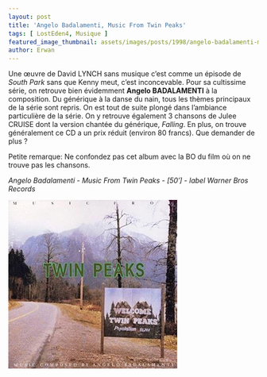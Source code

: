 ```yaml
---
layout: post
title: 'Angelo Badalamenti, Music From Twin Peaks'
tags: [ LostEden4, Musique ]
featured_image_thumbnail: assets/images/posts/1998/angelo-badalamenti-music-from-twin-peaks.jpg
author: Erwan
---
```


Une œuvre de David LYNCH sans musique c’est comme un épisode de *South Park* sans que Kenny meut, c’est inconcevable. Pour sa cultissime série, on retrouve bien évidemment **Angelo BADALAMENTI** à la composition. Du générique à la danse du nain, tous les thèmes principaux de la série sont repris. On est tout de suite plongé dans l’ambiance particulière de la série. On y retrouve également 3 chansons de Julee CRUISE dont la version chantée du générique, *Falling*. En plus, on trouve généralement ce CD a un prix réduit (environ 80 francs). Que demander de plus ?

Petite remarque: Ne confondez pas cet album avec la BO du film où on ne trouve pas les chansons.           

*Angelo Badalamenti - Music From Twin Peaks - [50′] - label Warner Bros Records*

![Angelo Badalamenti, Music From Twin Peaks](assets/images/posts/1998/angelo-badalamenti-music-from-twin-peaks.jpg) 